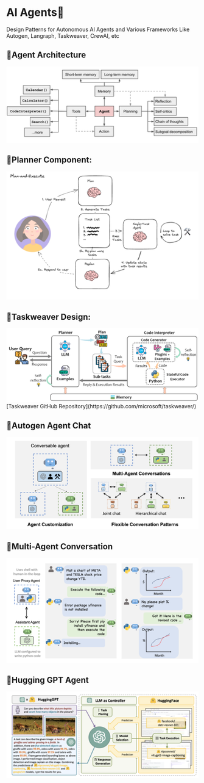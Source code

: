 # AI Agents💫
Design Patterns for Autonomous AI Agents and Various Frameworks Like Autogen, Langraph, Taskweaver, CrewAI, etc

## 🌟Agent Architecture
![agent-overview](https://github.com/GURPREETKAURJETHRA/AI-Agents/blob/main/IMG/AgentOverview.png)

## 🌟Planner Component:
![plan-and-execute](https://github.com/GURPREETKAURJETHRA/AI-Agents/blob/main/IMG/PlanExecute.png)

## 🌟Taskweaver Design:
<img width="812" alt="taskweaver_arch" src="https://github.com/GURPREETKAURJETHRA/AI-Agents/blob/main/IMG/TaskweaverDesign.png">
[Taskweaver GitHub Repository](https://github.com/microsoft/taskweaver/)

## 🌟Autogen Agent Chat
![autogen_agentchat](https://github.com/GURPREETKAURJETHRA/AI-Agents/blob/main/IMG/AutogenAgent.png)

## 🌟Multi-Agent Conversation
<img width="1094" alt="chat_example" src="https://github.com/GURPREETKAURJETHRA/AI-Agents/blob/main/IMG/MultiAgentConversation.png">

## 🌟Hugging GPT Agent
<img width="750" alt="hugging-gpt" src="https://github.com/GURPREETKAURJETHRA/AI-Agents/blob/main/IMG/HuugingGPTAgent.png">
